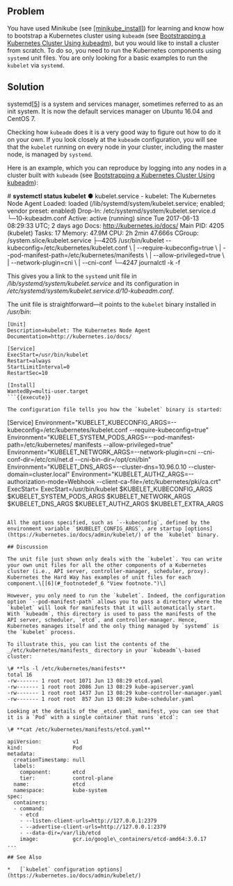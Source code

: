 ## Problem

You have used Minikube (see [\[minikube\_install\]](#minikube_install)) for learning and know how to bootstrap a Kubernetes cluster using `kubeadm` (see [Bootstrapping a Kubernetes Cluster Using kubeadm](#kubeadm_create)), but you would like to install a cluster from scratch. To do so, you need to run the Kubernetes components using `systemd` unit files. You are only looking for a basic examples to run the `kubelet` via `systemd`.

## Solution

systemd\[[5](#_footnotedef_5 "View footnote.")\] is a system and services manager, sometimes referred to as an init system. It is now the default services manager on Ubuntu 16.04 and CentOS 7.

Checking how `kubeadm` does it is a very good way to figure out how to do it on your own. If you look closely at the `kubeadm` configuration, you will see that the `kubelet` running on every node in your cluster, including the master node, is managed by `systemd`.

Here is an example, which you can reproduce by logging into any nodes in a cluster built with `kubeadm` (see [Bootstrapping a Kubernetes Cluster Using kubeadm](#kubeadm_create)):

\# **systemctl status kubelet**
● kubelet.service - kubelet: The Kubernetes Node Agent
   Loaded: loaded (/lib/systemd/system/kubelet.service; enabled; vendor preset:
           enabled)
  Drop-In: /etc/systemd/system/kubelet.service.d
           └─10-kubeadm.conf
   Active: active (running) since Tue 2017-06-13 08:29:33 UTC; 2 days ago
     Docs: http://kubernetes.io/docs/
 Main PID: 4205 (kubelet)
    Tasks: 17
   Memory: 47.9M
      CPU: 2h 2min 47.666s
   CGroup: /system.slice/kubelet.service
           ├─4205 /usr/bin/kubelet --kubeconfig=/etc/kubernetes/kubelet.conf \\
           |                       --require-kubeconfig=true \\
           |                       --pod-manifest-path=/etc/kubernetes/manifests \\
           |                       --allow-privileged=true \\
           |                       --network-plugin=cni \\
           |                       --cni-conf
           └─4247 journalctl -k -f

This gives you a link to the `systemd` unit file in _/lib/systemd/system/kubelet.service_ and its configuration in _/etc/systemd/system/kubelet.service.d/10-kubeadm.conf_.

The unit file is straightforward—​it points to the `kubelet` binary installed in _/usr/bin_:

```
[Unit]
Description=kubelet: The Kubernetes Node Agent
Documentation=http://kubernetes.io/docs/

[Service]
ExecStart=/usr/bin/kubelet
Restart=always
StartLimitInterval=0
RestartSec=10

[Install]
WantedBy=multi-user.target
```{{execute}}

The configuration file tells you how the `kubelet` binary is started:

```
[Service]
Environment="KUBELET_KUBECONFIG_ARGS=--kubeconfig=/etc/kubernetes/kubelet.conf
             --require-kubeconfig=true"
Environment="KUBELET_SYSTEM_PODS_ARGS=--pod-manifest-path=/etc/kubernetes/
             manifests --allow-privileged=true"
Environment="KUBELET_NETWORK_ARGS=--network-plugin=cni
             --cni-conf-dir=/etc/cni/net.d --cni-bin-dir=/opt/cni/bin"
Environment="KUBELET_DNS_ARGS=--cluster-dns=10.96.0.10
             --cluster-domain=cluster.local"
Environment="KUBELET_AUTHZ_ARGS=--authorization-mode=Webhook
             --client-ca-file=/etc/kubernetes/pki/ca.crt"
ExecStart=
ExecStart=/usr/bin/kubelet $KUBELET_KUBECONFIG_ARGS $KUBELET_SYSTEM_PODS_ARGS
          $KUBELET_NETWORK_ARGS $KUBELET_DNS_ARGS $KUBELET_AUTHZ_ARGS
          $KUBELET_EXTRA_ARGS
```{{execute}}

All the options specified, such as `--kubeconfig`, defined by the environment variable `$KUBELET_CONFIG_ARGS`, are startup [options](https://kubernetes.io/docs/admin/kubelet/) of the `kubelet` binary.

## Discussion

The unit file just shown only deals with the `kubelet`. You can write your own unit files for all the other components of a Kubernetes cluster (i.e., API server, controller-manager, scheduler, proxy). Kubernetes the Hard Way has examples of unit files for each component.\[[6](#_footnotedef_6 "View footnote.")\]

However, you only need to run the `kubelet`. Indeed, the configuration option `--pod-manifest-path` allows you to pass a directory where the `kubelet` will look for manifests that it will automatically start. With `kubeadm`, this directory is used to pass the manifests of the API server, scheduler, `etcd`, and controller-manager. Hence, Kubernetes manages itself and the only thing managed by `systemd` is the `kubelet` process.

To illustrate this, you can list the contents of the _/etc/kubernetes/manifests_ directory in your `kubeadm`\-based cluster:

\# **ls -l /etc/kubernetes/manifests**
total 16
-rw------- 1 root root 1071 Jun 13 08:29 etcd.yaml
-rw------- 1 root root 2086 Jun 13 08:29 kube-apiserver.yaml
-rw------- 1 root root 1437 Jun 13 08:29 kube-controller-manager.yaml
-rw------- 1 root root  857 Jun 13 08:29 kube-scheduler.yaml

Looking at the details of the _etcd.yaml_ manifest, you can see that it is a `Pod` with a single container that runs `etcd`:

\# **cat /etc/kubernetes/manifests/etcd.yaml**

apiVersion:          v1
kind:                Pod
metadata:
  creationTimestamp: null
  labels:
    component:       etcd
    tier:            control-plane
  name:              etcd
  namespace:         kube-system
spec:
  containers:
  - command:
    - etcd
    - --listen-client-urls=http://127.0.0.1:2379
    - --advertise-client-urls=http://127.0.0.1:2379
    - --data-dir=/var/lib/etcd
    image:           gcr.io/google\_containers/etcd-amd64:3.0.17
...

## See Also

*   [`kubelet` configuration options](https://kubernetes.io/docs/admin/kubelet/)